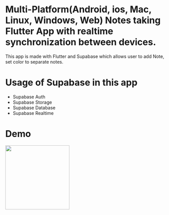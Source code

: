 

# Multi-Platform(Android, ios, Mac, Linux, Windows, Web) Notes taking Flutter App with realtime synchronization between devices.

This app is made with Flutter and Supabase which allows user to add Note, set color to separate notes.  





# Usage of Supabase in this app

- Supabase Auth
- Supabase Storage
- Supabase Database
- Supabase Realtime




# Demo

<img src="readme-assets/auth.gif" width="200">
